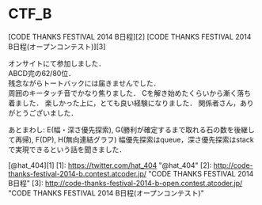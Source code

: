 CTF_B
=====
[CODE THANKS FESTIVAL 2014 B日程][2] 
[CODE THANKS FESTIVAL 2014 B日程(オープンコンテスト)][3]

オンサイトにて参加しました．  
ABCD完の62/80位．  
残念ながらトートバックには届きませんでした．  
周囲のキータッチ音でかなり焦りました． 
Cを解き始めたくらいから漸く落ち着ました． 
楽しかった上に，とても良い経験になりました． 
関係者さん，ありがとうございました． 

あとまわし: E(幅・深さ優先探索), G(勝利が確定するまで取れる石の数を後継して再帰), F(DP), H(無向連結グラフ) 
幅優先探索はqueue，深さ優先探索はstackで実現できるという話を聞きました．

[@hat_404][1]
[1]: https://twitter.com/hat_404 "@hat_404"
[2]: http://code-thanks-festival-2014-b.contest.atcoder.jp/ "CODE THANKS FESTIVAL 2014 B日程"
[3]: http://code-thanks-festival-2014-b-open.contest.atcoder.jp/ "CODE THANKS FESTIVAL 2014 B日程(オープンコンテスト)"
